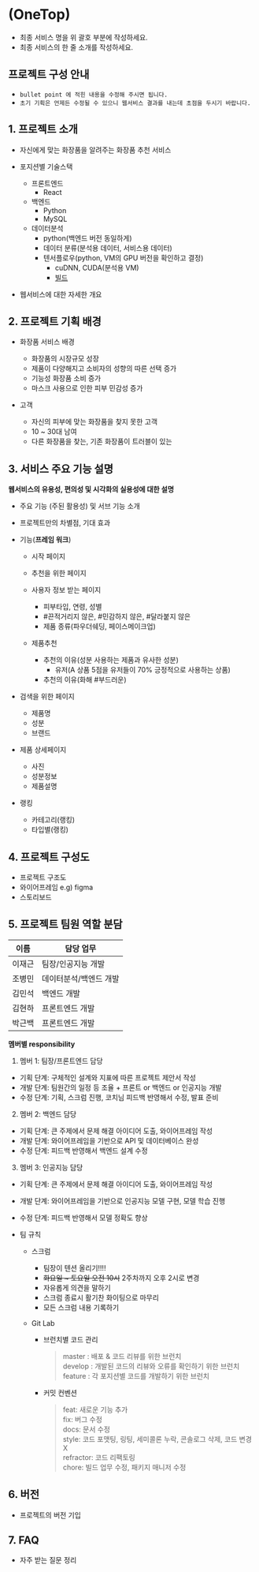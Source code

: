 # (OneTop)

- 최종 서비스 명을 위 괄호 부분에 작성하세요.
- 최종 서비스의 한 줄 소개를 작성하세요.

## 프로젝트 구성 안내

* `bullet point 에 적힌 내용을 수정해 주시면 됩니다.`
* `초기 기획은 언제든 수정될 수 있으니 웹서비스 결과를 내는데 초점을 두시기 바랍니다.`

## 1. 프로젝트 소개

  - 자신에게 맞는 화장품을 알려주는 화장품 추천 서비스

  - 포지션별 기술스택
    - 프론트엔드
      - React
    - 백엔드
      - Python
      - MySQL
    - 데이터분석
      - python(백엔드 버전 동일하게)
      - 데이터 분류(분석용 데이터, 서비스용 데이터)
      - 텐서플로우(python, VM의 GPU 버전을 확인하고 결정)
        - cuDNN, CUDA(분석용 VM)
        - [빌드](https://www.tensorflow.org/install/source_windows?hl=ko)

  - 웹서비스에 대한 자세한 개요

## 2. 프로젝트 기획 배경

  - 화장품 서비스 배경
    - 화장품의 시장규모 성장
    - 제품이 다양해지고 소비자의 성향의 따른 선택 증가
    - 기능성 화장품 소비 증가
    - 마스크 사용으로 인한 피부 민감성 증가

  - 고객
    - 자신의 피부에 맞는 화장품을 찾지 못한 고객
    - 10 ~ 30대 남여
    - 다른 화장품을 찾는, 기존 화장품이 트러블이 있는

## 3. 서비스 주요 기능 설명

**웹서비스의 유용성, 편의성 및 시각화의 실용성에 대한 설명**
  - 주요 기능 (주된 활용성) 및 서브 기능 소개
  - 프로젝트만의 차별점, 기대 효과

  - 기능(**프레임 워크**)
    - 시작 페이지
    - 추천을 위한 페이지

    - 사용자 정보 받는 페이지
      - 피부타입, 연령, 성별
      - #끈적거리지 않은, #민감하지 않은, #달라붙지 않은
      - 제품 종류(파우더쉐딩, 페이스메이크업)

    - 제품추천
      - 추천의 이유(성분 사용하는 제품과 유사한 성분)
        - 유저(A 상품 5점을 유저들이 70% 긍정적으로 사용하는 상품)
      - 추천의 이유(화해 #부드러운)

  - 검색을 위한 페이지
    - 제품명
    - 성분
    - 브랜드
  
  - 제품 상세페이지
    - 사진
    - 성분정보
    - 제품설명

  - 랭킹
    - 카테고리(랭킹)
    - 타입별(랭킹)

## 4. 프로젝트 구성도
  - 프로젝트 구조도
  - 와이어프레임 e.g) figma
  - 스토리보드

## 5. 프로젝트 팀원 역할 분담

| 이름 | 담당 업무 |
| ------ | ------ |
| 이재근 | 팀장/인공지능 개발     |
| 조병민 | 데이터분석/백엔드 개발 |
| 김민석 | 백엔드 개발           |
| 김현하 | 프론트엔드 개발       |
| 박근백 | 프론트엔드 개발       |

**멤버별 responsibility**

1. 멤버 1: 팀장/프론트엔드 담당

- 기획 단계: 구체적인 설계와 지표에 따른 프로젝트 제안서 작성
- 개발 단계: 팀원간의 일정 등 조율 + 프론트 or 백엔드 or 인공지능 개발
- 수정 단계: 기획, 스크럼 진행, 코치님 피드백 반영해서 수정, 발표 준비

2. 멤버 2: 백엔드 담당

- 기획 단계: 큰 주제에서 문제 해결 아이디어 도출, 와이어프레임 작성
- 개발 단계: 와이어프레임을 기반으로 API 및 데이터베이스 완성
- 수정 단계: 피드백 반영해서 백엔드 설계 수정

3. 멤버 3: 인공지능 담당

- 기획 단계: 큰 주제에서 문제 해결 아이디어 도출, 와이어프레임 작성
- 개발 단계: 와이어프레임을 기반으로 인공지능 모델 구현, 모델 학습 진행
- 수정 단계: 피드백 반영해서 모델 정확도 향상 

- 팀 규칙
  - 스크럼
    - 팀장이 텐션 올리기!!!!
    - ~~화요일 ~ 토요일 오전 10시~~ 2주차까지 오후 2시로 변경
    - 자유롭게 의견을 말하기
    - 스크럼 종료시 활기찬 화이팅으로 마무리
    - 모든 스크럼 내용 기록하기

  - Git Lab
    - 브런치별 코드 관리
      > master : 배포 & 코드 리뷰를 위한 브런치\
      > develop : 개발된 코드의 리뷰와 오류를 확인하기 위한 브런치\
      > feature : 각 포지션별 코드를 개발하기 위한 브런치
    - 커밋 컨벤션
      > feat: 새로운 기능 추가\
      > fix: 버그 수정\
      > docs: 문서 수정\
      > style: 코드 포맷팅, 링팅, 세미콜론 누락, 콘솔로그 삭제, 코드 변경 X\
      > refractor: 코드 리팩토링\
      > chore: 빌드 업무 수정, 패키지 매니저 수정

## 6. 버전
  - 프로젝트의 버전 기입

## 7. FAQ
  - 자주 받는 질문 정리
